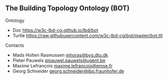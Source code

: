 ## The Building Topology Ontology (BOT)

Ontology

* Doc      https://w3c-lbd-cg.github.io/lbd/bot
* Turtle    https://raw.githubusercontent.com/w3c-lbd-cg/bot/master/bot.ttl


Contacts

* Mads Holten Rasmussen <mhoras@byg.dtu.dk>
* Pieter Pauwels <pipauwel.pauwels@ugent.be>
* Maxime Lefrançois <maxime.lefrancois@emse.fr>
* Georg Schneider <georg.schneider@ibp.fraunhofer.de>
